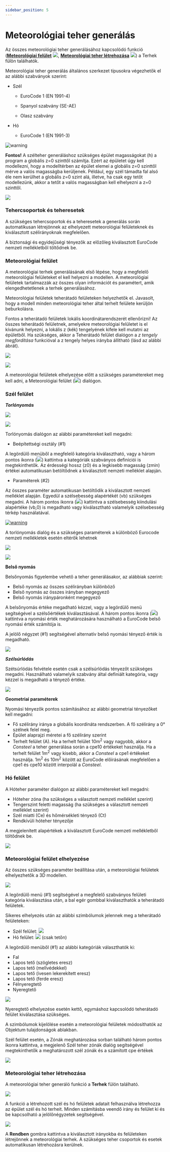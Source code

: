 ```yaml
---
sidebar_position: 5
---
```

# Meteorológiai teher generálás
<!-- wp:paragraph -->

Az összes meteorológiai teher generálásához kapcsolódó funkció (**[Meteorológiai felület](#meteorológiai-felület)** ![](./img/wp-content-uploads-2021-04-cmd_load_met_surf.png), **[Meteorológiai teher létrehozása](#meteorológiai-teher-létrehozása)** ![](./img/wp-content-uploads-2021-04-cmd_load_met_gen.png)) a Terhek fülön találhatók.

<!-- /wp:paragraph -->

<!-- wp:paragraph -->

Meteorológiai teher generálás általános szerkezet típusokra végezhetők el az alábbi szabványok szerint:

<!-- /wp:paragraph -->

<!-- wp:list -->

- Szél

  - EuroCode 1 (EN 1991-4)

  - Spanyol szabvány (SE-AE)

  - Olasz szabvány

- Hó

  - EuroCode 1 (EN 1991-3)

<!-- /wp:list -->

<!-- wp:image {"align":"left","id":6758,"width":88,"height":93,"sizeSlug":"large","linkDestination":"none"} -->

![warning](./img/wp-content-uploads-2021-04-warning_croc.png)

<!-- /wp:image -->

<!-- wp:paragraph -->

**Fontos!** A szélteher generáláshoz szükséges épület magasságokat (h) a program a globális z=0 szinttől számítja. Ezért az épületet úgy kell modellezni, hogy a modelltérben az épület elemei a globális z=0 szinttől mérve a valós magasságba kerüljenek. Például, egy szél támadta fal alsó éle nem kerülhet a globális z=0 szint alá, illetve, ha csak egy tetőt modellezünk, akkor a tetőt a valós magasságban kell elhelyezni a z=0 szinttől.

<!-- /wp:paragraph -->

<!-- wp:spacer {"height":"1px"} -->

<!-- /wp:spacer -->

<!-- wp:image {"align":"right","id":36231,"width":297,"height":326,"sizeSlug":"full","linkDestination":"media","className":"is-style-editorskit-rounded"} -->

[![](https://Consteelsoftware.com/wp-content/uploads/2022/05/dial_teher_meteo_tehercsoportok.png)](./img/wp-content-uploads-2022-05-dial_teher_meteo_tehercsoportok.png)

<!-- /wp:image -->

<!-- wp:heading {"level":3} -->

### Tehercsoportok és teheresetek

<!-- /wp:heading -->

<!-- wp:paragraph -->

A szükséges tehercsoportok és a teheresetek a generálás során automatikusan létrejönnek az elhelyezett meteorológiai felületeknek és kiválasztott szélirányoknak megfelelően.

<!-- /wp:paragraph -->

<!-- wp:paragraph -->

A biztonsági és egyidejűségi tényezők az előzőleg kiválasztott EuroCode nemzeti mellékletből töltődnek be.

<!-- /wp:paragraph -->

<!-- wp:heading {"level":3} -->

### Meteorológiai felület

<!-- /wp:heading -->

<!-- wp:paragraph -->

A meteorológiai terhek generálásának első lépése, hogy a megfelelő meteorológiai felületeket el kell helyezni a modellen. A meteorológiai felületek tartalmazzák az összes olyan információt és paramétert, amik elengedhetetlenek a terhek generálásához.

<!-- /wp:paragraph -->

<!-- wp:paragraph -->

Meteorológiai felületek teherátadó felületeken helyezhetők el. Javasolt, hogy a modell minden meteorológiai teher által terhelt felülete kerüljön beburkolásra.

<!-- /wp:paragraph -->

<!-- wp:paragraph -->

Fontos a teherátadó felületek lokális koordinátarendszerét ellenőrizni! Az összes teherátadó felületnek, amelyekre meteorológiai felületet is el kívánunk helyezni, a lokális z (kék) tengelyének kifele kell mutatni az épületből. Ha szükséges, akkor a Teherátadó felület dialógon a _z tengely megfordítása_ funkcióval a z tengely helyes irányba állítható (lásd az alábbi ábrát).

<!-- /wp:paragraph -->

<!-- wp:image {"align":"center","id":36239,"width":768,"height":502,"sizeSlug":"large","linkDestination":"media","className":"is-style-editorskit-rounded"} -->

[![](./img/wp-content-uploads-2022-05-scr_teher_meteo_felulet-1024x669.png)](https://Consteelsoftware.com/wp-content/uploads/2022/05/scr_teher_meteo_felulet.png)

<!-- /wp:image -->

<!-- wp:image {"align":"right","id":36247,"width":313,"height":264,"sizeSlug":"full","linkDestination":"media","className":"is-style-editorskit-rounded"} -->

[![](https://Consteelsoftware.com/wp-content/uploads/2022/05/dial_teher_meteo_feluletek.png)](./img/wp-content-uploads-2022-05-dial_teher_meteo_feluletek.png)

<!-- /wp:image -->

<!-- wp:paragraph -->

A meteorológiai felületek elhelyezése előtt a szükséges paramétereket meg kell adni, a Meteorológiai felület (![](./img/wp-content-uploads-2021-04-cmd_load_met_surf.png)) dialógon.

<!-- /wp:paragraph -->

<!-- wp:spacer {"height":"12px","editorskit":{"devices":false,"desktop":true,"tablet":true,"mobile":true,"loggedin":true,"loggedout":true,"acf_visibility":"","acf_field":"","acf_condition":"","acf_value":"","migrated":false,"unit_test":false},"editorskit_typography":{"name":"","family":"","weight":""},"extUtilities":[]} -->

<!-- /wp:spacer -->

<!-- wp:heading {"level":3} -->

### Szél felület

<!-- /wp:heading -->

<!-- wp:paragraph -->

**_Torlónyomás_**

<!-- /wp:paragraph -->

<!-- wp:image {"align":"center","id":36255,"width":982,"height":352,"sizeSlug":"full","linkDestination":"media","className":"is-style-editorskit-rounded"} -->

[![](https://Consteelsoftware.com/wp-content/uploads/2022/05/dial_teher_meteo_torlonyomas.png)](./img/wp-content-uploads-2022-05-dial_teher_meteo_torlonyomas.png)

<!-- /wp:image -->

<!-- wp:image {"align":"right","id":10393,"width":354,"height":471,"sizeSlug":"full","linkDestination":"media"} -->

[![](https://Consteelsoftware.com/wp-content/uploads/2021/04/6-7-2-Wind-surface2.jpg)](./img/wp-content-uploads-2021-04-6-7-2-Wind-surface2.jpg)

<!-- /wp:image -->

<!-- wp:paragraph -->

Torlónyomás dialógon az alábbi paramétereket kell megadni:

<!-- /wp:paragraph -->

<!-- wp:list -->

- Beépítettségi osztály (#1)

<!-- /wp:list -->

<!-- wp:paragraph -->

A legördülő menüből a megfelelő kategória kiválasztható, vagy a három pontos ikonra (![](./img/wp-content-uploads-2021-04-3dots-button.png)) kattintva a kategóriák szabványos definíciói is megtekinthetők. Az érdességi hossz (z0) és a legkisebb magasság (zmin) értékei automatikusan betöltődnek a kiválasztott nemzeti melléklet alapján.

<!-- /wp:paragraph -->

<!-- wp:list -->

- Paraméterek (#2)

<!-- /wp:list -->

<!-- wp:paragraph -->

Az összes paraméter automatikusan betöltődik a kiválasztott nemzeti melléklet alapján. Egyedül a szélsebesség alapértékét (vb) szükséges megadni. A három pontos ikonra (![](./img/wp-content-uploads-2021-04-3dots-button.png)) kattintva a szélsebesség kiindulási alapértéke (vb,0) is megadható vagy kiválasztható valamelyik szélsebesség térkép használatával.

<!-- /wp:paragraph -->

<!-- wp:image {"align":"left","id":6758,"width":82,"height":87,"sizeSlug":"full","linkDestination":"media"} -->

[![warning](https://Consteelsoftware.com/wp-content/uploads/2021/04/warning_croc.png)](./img/wp-content-uploads-2021-04-warning_croc.png)

<!-- /wp:image -->

<!-- wp:paragraph -->

A torlónyomás dialóg és a szükséges paraméterek a különböző Eurocode nemzeti mellékletek esetén eltérők lehetnek

<!-- /wp:paragraph -->

<!-- wp:spacer {"height":"17px","editorskit":{"devices":false,"desktop":true,"tablet":true,"mobile":true,"loggedin":true,"loggedout":true,"acf_visibility":"","acf_field":"","acf_condition":"","acf_value":"","migrated":false,"unit_test":false},"editorskit_typography":{"name":"","family":"","weight":""},"extUtilities":[]} -->

<!-- /wp:spacer -->

<!-- wp:image {"align":"right","id":36271,"width":263,"height":203,"sizeSlug":"full","linkDestination":"media","className":"is-style-editorskit-rounded"} -->

[![](https://Consteelsoftware.com/wp-content/uploads/2022/05/dial_teher_meteo_belso_nyomas_szamitasa.png)](./img/wp-content-uploads-2022-05-dial_teher_meteo_belso_nyomas_szamitasa.png)

<!-- /wp:image -->

<!-- wp:image {"align":"right","id":36287,"width":231,"height":230,"sizeSlug":"full","linkDestination":"media","className":"is-style-editorskit-rounded"} -->

[![](https://Consteelsoftware.com/wp-content/uploads/2022/05/dial_teher_meteo_belso_nyomas-1.png)](./img/wp-content-uploads-2022-05-dial_teher_meteo_belso_nyomas-1.png)

<!-- /wp:image -->

<!-- wp:paragraph -->

****Belső nyomás****

<!-- /wp:paragraph -->

<!-- wp:paragraph -->

Belsőnyomás figyelembe vehető a teher generálásakor, az alábbiak szerint:

<!-- /wp:paragraph -->

<!-- wp:list -->

- Belső nyomás az összes szélirányban különböző
- Belső nyomás az összes irányban megegyező
- Belső nyomás iránypáronként megegyező

<!-- /wp:list -->

<!-- wp:paragraph -->

A belsőnyomás értéke megadható kézzel, vagy a legördülő menü segítségével a szélsőértékek kiválasztásával. A három pontos ikonra (![](./img/wp-content-uploads-2021-04-3dots-button.png)) kattintva a nyomási érték meghatározására használható a EuroCode belső nyomási érték számítója is.

<!-- /wp:paragraph -->

<!-- wp:paragraph -->

A jelölő négyzet (#1) segítségével alternatív belső nyomási tényező érték is megadható.

<!-- /wp:paragraph -->

<!-- wp:spacer {"height":"1px"} -->

<!-- /wp:spacer -->

<!-- wp:image {"align":"right","id":36263,"width":241,"height":238,"sizeSlug":"full","linkDestination":"media","className":"is-style-editorskit-rounded"} -->

[![](https://Consteelsoftware.com/wp-content/uploads/2022/05/dial_teher_meteo_szelsurlodas.png)](./img/wp-content-uploads-2022-05-dial_teher_meteo_szelsurlodas.png)

<!-- /wp:image -->

<!-- wp:paragraph -->

**_Szélsúrlódás_**

<!-- /wp:paragraph -->

<!-- wp:paragraph -->

Szétsúrlódás felvétele esetén csak a szélsúrlódás tényezőt szükséges megadni. Használható valamelyik szabvány által definiált kategória, vagy kézzel is megadható a tényező értéke.

<!-- /wp:paragraph -->

<!-- wp:spacer {"height":"1px"} -->

<!-- /wp:spacer -->

<!-- wp:image {"align":"right","id":36295,"width":376,"height":199,"sizeSlug":"full","linkDestination":"media","className":"is-style-editorskit-rounded"} -->

[![](https://Consteelsoftware.com/wp-content/uploads/2022/05/dial_teher_meteo_szel_geom.png)](./img/wp-content-uploads-2022-05-dial_teher_meteo_szel_geom.png)

<!-- /wp:image -->

<!-- wp:paragraph -->

****Geometriai paraméterek****

<!-- /wp:paragraph -->

<!-- wp:paragraph -->

Nyomási tényezők pontos számításához az alábbi geometriai tényezőket kell megadni:

<!-- /wp:paragraph -->

<!-- wp:list -->

- Fő szélirány iránya a globális koordináta rendszerben. A fő szélirány a 0° szélnek felel meg.
- Épület alaprajzi méretei a fő szélirány szerint
- Terhelt felület (A). Ha a terhelt felület 10m<sup>2</sup> vagy nagyobb, akkor a _Consteel_ a teher generálása során a cpe10 értékeket használja. Ha a terhelt felület 1m<sup>2</sup> vagy kisebb, akkor a _Consteel_ a cpe1 értékeket használja. 1m<sup>2</sup> és 10m<sup>2</sup> között az EuroCode előírásának megfelelően a cpe1 és cpe10 között interpolál a _Consteel_.

<!-- /wp:list -->

<!-- wp:heading {"level":3} -->

### Hó felület

<!-- /wp:heading -->

<!-- wp:paragraph -->

A Hóteher paraméter dialógon az alábbi paramétereket kell megadni:

<!-- /wp:paragraph -->

<!-- wp:list -->

- Hóteher zóna (ha szükséges a választott nemzeti melléklet szerint)
- Tengerszint feletti magasság (ha szükséges a választott nemzeti melléklet szerint)
- Szél miatti (Ce) és hőmérsékleti tényező (Ct)
- Rendkívüli hóteher tényezője

<!-- /wp:list -->

<!-- wp:paragraph -->

A megjelenített alapértékek a kiválasztott EuroCode nemzeti mellékletből töltődnek be.

<!-- /wp:paragraph -->

<!-- wp:image {"align":"center","id":36304,"width":739,"height":305,"sizeSlug":"full","linkDestination":"media","className":"is-style-editorskit-rounded"} -->

[![](https://Consteelsoftware.com/wp-content/uploads/2022/05/dial_teher_meteo_ho.png)](./img/wp-content-uploads-2022-05-dial_teher_meteo_ho.png)

<!-- /wp:image -->

<!-- wp:heading {"level":3} -->

### Meteorológiai felület elhelyezése

<!-- /wp:heading -->

<!-- wp:paragraph -->

Az összes szükséges paraméter beállítása után, a meteorológiai felületek elhelyezhetők a 3D modellen.

<!-- /wp:paragraph -->

<!-- wp:image {"align":"right","id":36312,"width":247,"height":210,"sizeSlug":"full","linkDestination":"media","className":"is-style-editorskit-rounded"} -->

[![](https://Consteelsoftware.com/wp-content/uploads/2022/05/dial_teher_meteo_parameterek.png)](./img/wp-content-uploads-2022-05-dial_teher_meteo_parameterek.png)

<!-- /wp:image -->

<!-- wp:paragraph -->

A legördülő menü (#1) segítségével a megfelelő szabványos felületi kategória kiválasztása után, a bal egér gombbal kiválaszthatók a teherátadó felületek.

<!-- /wp:paragraph -->

<!-- wp:paragraph -->

Sikeres elhelyezés után az alábbi szimbólumok jelennek meg a teherátadó felületeken:

<!-- /wp:paragraph -->

<!-- wp:list -->

- Szél felület: ![](./img/wp-content-uploads-2021-04-symb_windsurf.png)
- Hó felület: ![](./img/wp-content-uploads-2021-04-symb_snowsurf.png) (csak tetőn)

<!-- /wp:list -->

<!-- wp:paragraph -->

A legördülő menüből (#1) az alábbi kategóriák választhatók ki:

<!-- /wp:paragraph -->

<!-- wp:list -->

- Fal
- Lapos tető (szögletes eresz)
- Lapos tető (mellvédekkel)
- Lapos tető (ívesen lekerekített eresz)
- Lapos tető (ferde eresz)
- Félnyeregtető
- Nyeregtető

<!-- /wp:list -->

<!-- wp:image {"align":"right","id":10356,"width":228,"height":180,"sizeSlug":"full","linkDestination":"media"} -->

[![](https://Consteelsoftware.com/wp-content/uploads/2021/04/6-7-2-3.2-Placing-meteorological-surf.png)](./img/wp-content-uploads-2021-04-6-7-2-3.2-Placing-meteorological-surf.png)

<!-- /wp:image -->

<!-- wp:paragraph -->

Nyeregtető elhelyezése esetén kettő, egymáshoz kapcsolódó teherátadó felület kiválasztása szükséges.

<!-- /wp:paragraph -->

<!-- wp:paragraph -->

A szimbólumok kijelölése esetén a meteorológiai felületek módosíthatók az Objektum tulajdonságok ablakban.

<!-- /wp:paragraph -->

<!-- wp:paragraph -->

Szél felület esetén, a Zónák meghatározása sorban található három pontos ikonra kattintva, a megjelenő Szél teher zónák dialóg segítségével megtekinthetők a meghatározott szél zónák és a számított cpe értékek

<!-- /wp:paragraph -->

<!-- wp:image {"align":"center","id":36320,"width":422,"height":759,"sizeSlug":"full","linkDestination":"media","className":"is-style-editorskit-rounded"} -->

[![](https://Consteelsoftware.com/wp-content/uploads/2022/05/dial_teher_meteo_szel_zonak.png)](./img/wp-content-uploads-2022-05-dial_teher_meteo_szel_zonak.png)

<!-- /wp:image -->

<!-- wp:heading {"level":3} -->

### Meteorológiai teher létrehozása

<!-- /wp:heading -->

<!-- wp:paragraph -->

A meteorológiai teher generáló funkció a **Terhek** fülön található.

<!-- /wp:paragraph -->

<!-- wp:image {"align":"center","id":36329,"sizeSlug":"full","linkDestination":"media"} -->

[![](https://Consteelsoftware.com/wp-content/uploads/2022/05/dial_teher_mozgo_daruteher.png)](./img/wp-content-uploads-2022-05-dial_teher_mozgo_daruteher.png)

<!-- /wp:image -->

<!-- wp:paragraph -->

A funkció a létrehozott szél és hó felületek adatait felhasználva létrehozza az épület szél és hó terheit. Minden számításba veendő irány és felület ki és be kapcsolható a jelölőnégyzetek segítségével.

<!-- /wp:paragraph -->

<!-- wp:image {"align":"center","id":10338,"width":619,"height":395,"sizeSlug":"large","linkDestination":"media"} -->

[![](https://Consteelsoftware.com/wp-content/uploads/2021/04/6-6-7-Meteorological-load-generator.png)](./img/wp-content-uploads-2021-04-6-6-7-Meteorological-load-generator.png)

<!-- /wp:image -->

<!-- wp:paragraph -->

A **Rendben** gombra kattintva a kiválasztott irányokba és felületeken létrejönnek a meteorológiai terhek. A szükséges teher csoportok és esetek automatikusan létrehozásra kerülnek.

<!-- /wp:paragraph -->
